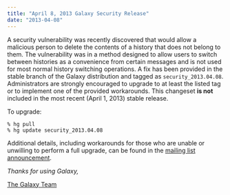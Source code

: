 ```yaml
---
title: "April 8, 2013 Galaxy Security Release"
date: "2013-04-08"
---
```

A security vulnerability was recently discovered that would allow a malicious person to delete the contents of a history that does not belong to them.  The vulnerability was in a method designed to allow users to switch between histories as a convenience from certain messages and is not used for most normal history switching operations.  A fix has been provided in the stable branch of the Galaxy distribution and tagged as `security_2013.04.08`.  Administrators are strongly encouraged to upgrade to at least the listed tag or to implement one of the provided workarounds. This changeset **is not** included in the most recent (April 1, 2013) stable release.

To upgrade:

```console
% hg pull
% hg update security_2013.04.08
```


Additional details, including workarounds for those who are unable or unwilling to perform a full upgrade, can be found in the [mailing list announcement](http://lists.bx.psu.edu/pipermail/galaxy-announce/2013-April/000064.html).

*Thanks for using Galaxy,*

[The Galaxy Team](/galaxy-team/)
